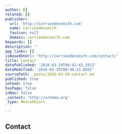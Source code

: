 ```yaml
---
author: []
related: []
publisher:
  url: 'http://carrieedensmith.com'
  name: Carrieedensmith
  favicon: null
  domain: carrieedensmith.com
keywords: []
description: ''
app_links: []
isBasedOnUrl: 'http://carrieedensmith.com/contact/'
title: Contact
datePublished: '2016-03-29T00:42:42.291Z'
dateModified: '2016-03-29T00:40:23.885Z'
sourcePath: _posts/2016-03-29-contact.md
published: true
inFeed: true
hasPage: false
inNav: false
_context: 'http://schema.org'
_type: MediaObject

---
```

<article style=""><h1>Contact</h1></article>